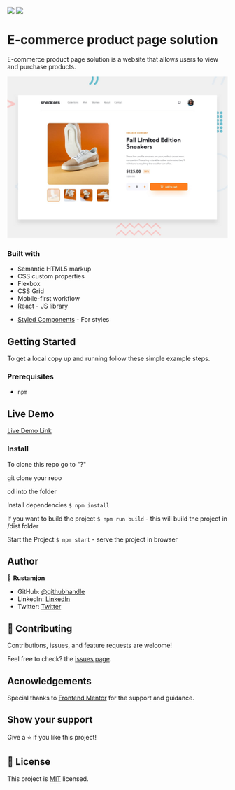 ![](https://img.shields.io/badge/Frontend-Mentor-yellowgreen)
![](https://img.shields.io/badge/Self_Employed-blue)

# E-commerce product page solution

E-commerce product page solution is a website that allows users to view and purchase products.

![](design/desktop-preview.jpg)

### Built with

- Semantic HTML5 markup
- CSS custom properties
- Flexbox
- CSS Grid
- Mobile-first workflow
- [React](https://reactjs.org/) - JS library
<!-- - [Next.js](https://nextjs.org/) - React framework -->
- [Styled Components](https://styled-components.com/) - For styles

## Getting Started

To get a local copy up and running follow these simple example steps.

### Prerequisites

- `npm`

## Live Demo

[Live Demo Link](?)

### Install

To clone this repo go to "?"

git clone your repo

cd into the folder

Install dependencies `$ npm install`

If you want to build the project `$ npm run build` - this will build the project in /dist folder

Start the Project `$ npm start` - serve the project in browser

## Author

👤 **Rustamjon**

- GitHub: [@githubhandle](https://github.com/Rustamxon7)
- LinkedIn: [LinkedIn](https://www.linkedin.com/in/rustamjon-tolipov-6a831020b)
- Twitter: [Twitter](https://twitter.com/rustamxon7777)

## 🤝 Contributing

Contributions, issues, and feature requests are welcome!

Feel free to check? the [issues page]().

## Acnowledgements

Special thanks to [Frontend Mentor](https://www.frontendmentor.io/challenges) for the support and guidance.

## Show your support

Give a ⭐️ if you like this project!

## 📝 License

This project is [MIT](./MIT.md) licensed.